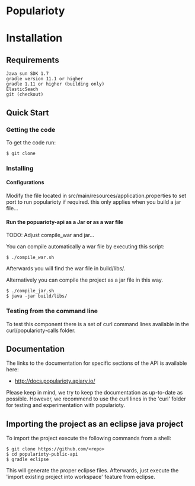 Popularioty
===========


# Installation

## Requirements

	Java sun SDK 1.7
	gradle version 11.1 or higher
	gradle 1.11 or higher (building only)
	ElasticSeach	
	git (checkout)


## Quick Start

### Getting the code

To get the code run: 

	$ git clone 
	


### Installing 

 
#### Configurations

Modify the file located in  src/main/resources/application.properties to set port to run popularioty if required. this only applies when you build a jar file...


#### Run the popuarioty-api as a Jar or as a war file

TODO: Adjust compile_war and jar...

You can compile automatically a war file by executing this script:

	$ ./compile_war.sh
	
Afterwards you will find the war file in build/libs/.

Alternatively you can compile the project as a jar file in this way.
	
	$ ./compile_jar.sh
	$ java -jar build/libs/


### Testing from the command line

To test this component there is a set of curl command lines available in the curl/popularioty-calls folder.

## Documentation 

The links to the documentation for specific sections of the API is available here:

* http://docs.popularioty.apiary.io/

Please keep in mind, we try to keep the documentation as up-to-date as possible. However, we recommend to use the curl lines in the 'curl' folder for testing and experimentation with popularioty. 


## Importing the project as an eclipse java project

To import the project execute the following commands from a shell:

	$ git clone https://github.com/<repo>
	$ cd popularioty-public-api
	$ gradle eclipse

This will generate the proper eclipse files. Afterwards, just execute the 'import existing project into workspace' feature from eclipse.

